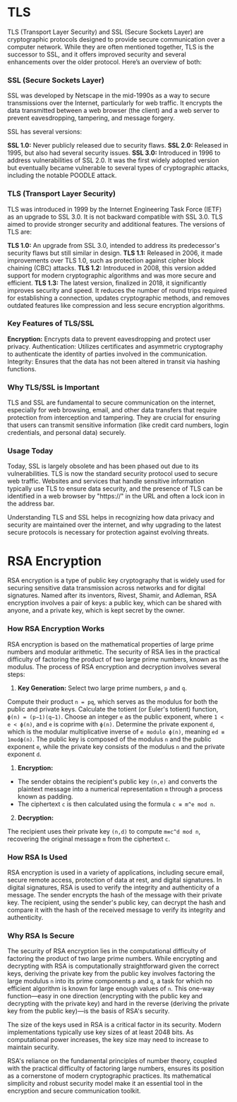 # TLS

TLS (Transport Layer Security) and SSL (Secure Sockets Layer) are cryptographic protocols designed to provide secure communication over a computer network. While they are often mentioned together, TLS is the successor to SSL, and it offers improved security and several enhancements over the older protocol. Here’s an overview of both:

### SSL (Secure Sockets Layer)
SSL was developed by Netscape in the mid-1990s as a way to secure transmissions over the Internet, particularly for web traffic. It encrypts the data transmitted between a web browser (the client) and a web server to prevent eavesdropping, tampering, and message forgery.

SSL has several versions:

**SSL 1.0:** Never publicly released due to security flaws.
**SSL 2.0:** Released in 1995, but also had several security issues.
**SSL 3.0:** Introduced in 1996 to address vulnerabilities of SSL 2.0. It was the first widely adopted version but eventually became vulnerable to several types of cryptographic attacks, including the notable POODLE attack.

### TLS (Transport Layer Security)
TLS was introduced in 1999 by the Internet Engineering Task Force (IETF) as an upgrade to SSL 3.0. It is not backward compatible with SSL 3.0. TLS aimed to provide stronger security and additional features. The versions of TLS are:

**TLS 1.0:** An upgrade from SSL 3.0, intended to address its predecessor's security flaws but still similar in design.
**TLS 1.1:** Released in 2006, it made improvements over TLS 1.0, such as protection against cipher block chaining (CBC) attacks.
**TLS 1.2:** Introduced in 2008, this version added support for modern cryptographic algorithms and was more secure and efficient.
**TLS 1.3:** The latest version, finalized in 2018, it significantly improves security and speed. It reduces the number of round trips required for establishing a connection, updates cryptographic methods, and removes outdated features like compression and less secure encryption algorithms.

### Key Features of TLS/SSL
**Encryption:** Encrypts data to prevent eavesdropping and protect user privacy.
Authentication: Utilizes certificates and asymmetric cryptography to authenticate the identity of parties involved in the communication.
Integrity: Ensures that the data has not been altered in transit via hashing functions.
### Why TLS/SSL is Important
TLS and SSL are fundamental to secure communication on the internet, especially for web browsing, email, and other data transfers that require protection from interception and tampering. They are crucial for ensuring that users can transmit sensitive information (like credit card numbers, login credentials, and personal data) securely.

### Usage Today
Today, SSL is largely obsolete and has been phased out due to its vulnerabilities. TLS is now the standard security protocol used to secure web traffic. Websites and services that handle sensitive information typically use TLS to ensure data security, and the presence of TLS can be identified in a web browser by "https://" in the URL and often a lock icon in the address bar.

Understanding TLS and SSL helps in recognizing how data privacy and security are maintained over the internet, and why upgrading to the latest secure protocols is necessary for protection against evolving threats.


# RSA Encryption

RSA encryption is a type of public key cryptography that is widely used for securing sensitive data transmission across networks and for digital signatures. Named after its inventors, Rivest, Shamir, and Adleman, RSA encryption involves a pair of keys: a public key, which can be shared with anyone, and a private key, which is kept secret by the owner.

### How RSA Encryption Works
RSA encryption is based on the mathematical properties of large prime numbers and modular arithmetic. The security of RSA lies in the practical difficulty of factoring the product of two large prime numbers, known as the modulus. The process of RSA encryption and decryption involves several steps:

1. **Key Generation:**
Select two large prime numbers, 
`p` and `q`.

Compute their product 
`n = pq`, which serves as the modulus for both the public and private keys.
Calculate the totient (or Euler's totient) function, 
`ϕ(n) = (p−1)(q−1)`.
Choose an integer `e` as the public exponent, where 
`1 < e < ϕ(n)`, and 
`e` is coprime with `ϕ(n)`.
Determine the private exponent `d`, which is the modular multiplicative inverse of `e modulo ϕ(n)`, meaning 
`ed ≡ 1modϕ(n)`.
The public key is composed of the modulus `n` and the public exponent 
`e`, while the private key consists of the modulus 
`n` and the private exponent `d`.

1. **Encryption:**

- The sender obtains the recipient's public key `(n,e)` and converts the plaintext message into a numerical representation `m` through a process known as padding.
- The ciphertext `c` is then calculated using the formula 
`c ≡ m^e mod n`.
2. **Decryption:**

The recipient uses their private key `(n,d)` to compute 
`m≡c^d mod n`, recovering the original message `m` from the ciphertext `c`.

### How RSA Is Used
RSA encryption is used in a variety of applications, including secure email, secure remote access, protection of data at rest, and digital signatures. In digital signatures, RSA is used to verify the integrity and authenticity of a message. The sender encrypts the hash of the message with their private key. The recipient, using the sender's public key, can decrypt the hash and compare it with the hash of the received message to verify its integrity and authenticity.

### Why RSA Is Secure
The security of RSA encryption lies in the computational difficulty of factoring the product of two large prime numbers. While encrypting and decrypting with RSA is computationally straightforward given the correct keys, deriving the private key from the public key involves factoring the large modulus 
`n` into its prime components `p` and `q`, a task for which no efficient algorithm is known for large enough values of `n`. This one-way function—easy in one direction (encrypting with the public key and decrypting with the private key) and hard in the reverse (deriving the private key from the public key)—is the basis of RSA's security.

The size of the keys used in RSA is a critical factor in its security. Modern implementations typically use key sizes of at least 2048 bits. As computational power increases, the key size may need to increase to maintain security.

RSA's reliance on the fundamental principles of number theory, coupled with the practical difficulty of factoring large numbers, ensures its position as a cornerstone of modern cryptographic practices. Its mathematical simplicity and robust security model make it an essential tool in the encryption and secure communication toolkit.
